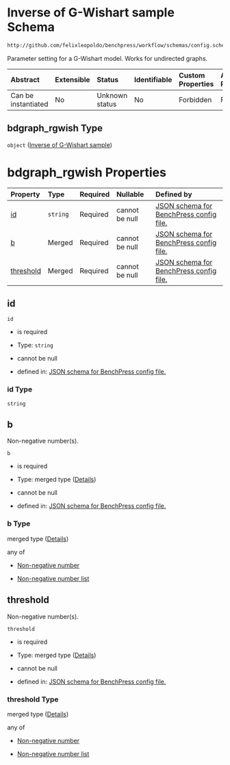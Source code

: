 # Inverse of G-Wishart sample Schema

```txt
http://github.com/felixleopoldo/benchpress/workflow/schemas/config.schema.json#/definitions/bdgraph_rgwish
```

Parameter setting for a G-Wishart model. Works for undirected graphs.

| Abstract            | Extensible | Status         | Identifiable | Custom Properties | Additional Properties | Access Restrictions | Defined In                                                       |
| :------------------ | :--------- | :------------- | :----------- | :---------------- | :-------------------- | :------------------ | :--------------------------------------------------------------- |
| Can be instantiated | No         | Unknown status | No           | Forbidden         | Forbidden             | none                | [config.schema.json*](config.schema.json "open original schema") |

## bdgraph_rgwish Type

`object` ([Inverse of G-Wishart sample](config-definitions-inverse-of-g-wishart-sample.md))

# bdgraph_rgwish Properties

| Property                | Type     | Required | Nullable       | Defined by                                                                                                                                                                                                                            |
| :---------------------- | :------- | :------- | :------------- | :------------------------------------------------------------------------------------------------------------------------------------------------------------------------------------------------------------------------------------ |
| [id](#id)               | `string` | Required | cannot be null | [JSON schema for BenchPress config file.](config-definitions-inverse-of-g-wishart-sample-properties-id.md "http://github.com/felixleopoldo/benchpress/workflow/schemas/config.schema.json#/definitions/bdgraph_rgwish/properties/id") |
| [b](#b)                 | Merged   | Required | cannot be null | [JSON schema for BenchPress config file.](config-definitions-flexnonnegnum.md "http://github.com/felixleopoldo/benchpress/workflow/schemas/config.schema.json#/definitions/bdgraph_rgwish/properties/b")                              |
| [threshold](#threshold) | Merged   | Required | cannot be null | [JSON schema for BenchPress config file.](config-definitions-flexnonnegnum.md "http://github.com/felixleopoldo/benchpress/workflow/schemas/config.schema.json#/definitions/bdgraph_rgwish/properties/threshold")                      |

## id



`id`

*   is required

*   Type: `string`

*   cannot be null

*   defined in: [JSON schema for BenchPress config file.](config-definitions-inverse-of-g-wishart-sample-properties-id.md "http://github.com/felixleopoldo/benchpress/workflow/schemas/config.schema.json#/definitions/bdgraph_rgwish/properties/id")

### id Type

`string`

## b

Non-negative number(s).

`b`

*   is required

*   Type: merged type ([Details](config-definitions-flexnonnegnum.md))

*   cannot be null

*   defined in: [JSON schema for BenchPress config file.](config-definitions-flexnonnegnum.md "http://github.com/felixleopoldo/benchpress/workflow/schemas/config.schema.json#/definitions/bdgraph_rgwish/properties/b")

### b Type

merged type ([Details](config-definitions-flexnonnegnum.md))

any of

*   [Non-negative number](config-definitions-flexnonnegnum-anyof-non-negative-number.md "check type definition")

*   [Non-negative number list](config-definitions-flexnonnegnum-anyof-non-negative-number-list.md "check type definition")

## threshold

Non-negative number(s).

`threshold`

*   is required

*   Type: merged type ([Details](config-definitions-flexnonnegnum.md))

*   cannot be null

*   defined in: [JSON schema for BenchPress config file.](config-definitions-flexnonnegnum.md "http://github.com/felixleopoldo/benchpress/workflow/schemas/config.schema.json#/definitions/bdgraph_rgwish/properties/threshold")

### threshold Type

merged type ([Details](config-definitions-flexnonnegnum.md))

any of

*   [Non-negative number](config-definitions-flexnonnegnum-anyof-non-negative-number.md "check type definition")

*   [Non-negative number list](config-definitions-flexnonnegnum-anyof-non-negative-number-list.md "check type definition")
